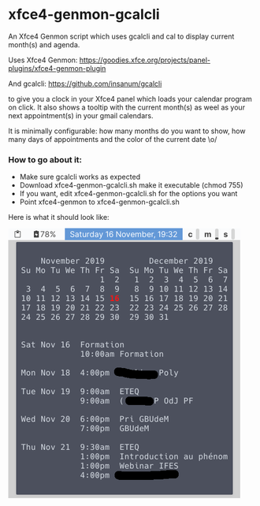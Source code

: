 # xfce4-genmon-gcalcli

An Xfce4 Genmon script which uses gcalcli and cal to display current month(s) and agenda.

Uses Xfce4 Genmon: https://goodies.xfce.org/projects/panel-plugins/xfce4-genmon-plugin

And gcalcli: https://github.com/insanum/gcalcli

to give you a clock in your Xfce4 panel which loads your calendar program on click. It also shows a tooltip with the current month(s) as weel as your next appointment(s) in your gmail calendars.

It is minimally configurable: how many months do you want to show, how many days of appointments and the color of the current date \o/

### How to go about it:

- Make sure gcalcli works as expected
- Download xfce4-genmon-gcalcli.sh make it executable (chmod 755)
- If you want, edit xfce4-genmon-gcalcli.sh for the options you want
- Point xfce4-genmon to xfce4-genmon-gcalcli.sh

Here is what it should look like:

![screenshot](./xfce4-genmon-gcalcli.png)
